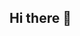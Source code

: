 ## Hi there 👋

<!--
**rfk-waketech/rfk-waketech** is a ✨ _special_ ✨ repository because its `README.md` (this file) appears on your GitHub profile.

Robert Kulasingam
rfkulasingam@my.waketech.edu
This is my CTI110 SP2025 GitHub account
This repository is going to hold all of my work for class

# About Me
## My Interests
	Dungeons and Dragons is my main hobby. I also play a lot of video games and work as a researcher for a video game company.  
  ## Websites I Recommend
	* [YNAB](https://app.ynab.com) - YNAB, or You Need a Budget, is a great tool for managing your money and budget. I use it every single day!
	* [D&D Beyond](https://www.dndbeyond.com/) - D&D Beyond is a digital platform that makes playing Dungeons and Dragons really easy! My friends and I use D&D Beyond to play almost every week.
